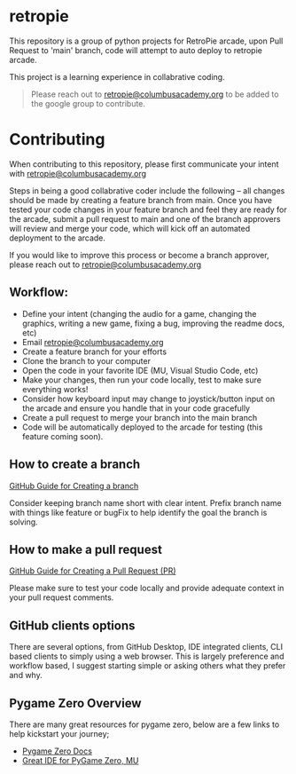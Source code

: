 # retropie
This repository is a group of python projects for RetroPie arcade, upon Pull Request to 'main' branch, code will attempt to auto deploy to retropie arcade.

This project is a learning experience in collabrative coding.

 > Please reach out to retropie@columbusacademy.org to be added to the google group to contribute.


# Contributing

When contributing to this repository, please first communicate your intent with retropie@columbusacademy.org

Steps in being a good collabrative coder include the following – all changes should be made by creating a feature branch from main.  Once you have tested your code changes in your feature branch and feel they are ready for the arcade, submit a pull request to main and one of the branch approvers will review and merge your code, which will kick off an automated deployment to the arcade.

If you would like to improve this process or become a branch approver, please reach out to retropie@columbusacademy.org

## Workflow:
* Define your intent (changing the audio for a game, changing the graphics, writing a new game, fixing a bug, improving the readme docs, etc)
* Email retropie@columbusacademy.org
* Create a feature branch for your efforts
* Clone the branch to your computer 
* Open the code in your favorite IDE (MU, Visual Studio Code, etc)
* Make your changes, then run your code locally, test to make sure everything works!
* Consider how keyboard input may change to joystick/button input on the arcade and ensure you handle that in your code gracefully
* Create a pull request to merge your branch into the main branch
* Code will be automatically deployed to the arcade for testing (this feature coming soon).

## How to create a branch
[GitHub Guide for Creating a branch](https://docs.github.com/en/pull-requests/collaborating-with-pull-requests/proposing-changes-to-your-work-with-pull-requests/creating-and-deleting-branches-within-your-repository)

Consider keeping branch name short with clear intent.  Prefix branch name with things like feature or bugFix to help identify the goal the branch is solving.

## How to make a pull request

[GitHub Guide for Creating a Pull Request (PR)](https://docs.github.com/en/pull-requests/collaborating-with-pull-requests/proposing-changes-to-your-work-with-pull-requests/creating-a-pull-request)

Please make sure to test your code locally and provide adequate context in your pull request comments.

## GitHub clients options

There are several options, from GitHub Desktop, IDE integrated clients, CLI based clients to simply using a web browser.  This is largely preference and workflow based, I suggest starting simple or asking others what they prefer and why.

## Pygame Zero Overview

There are many great resources for pygame zero, below are a few links to help kickstart your journey;

* [Pygame Zero Docs](https://pygame-zero.readthedocs.io/en/stable/)
* [Great IDE for PyGame Zero, MU](https://codewith.mu/en/tutorials/1.1/pgzero)

